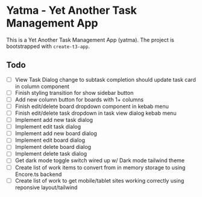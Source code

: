 # Yatma - Yet Another Task Management App

This is a Yet Another Task Management App (yatma). The project is bootstrapped with `create-t3-app`.

## Todo

- [ ] View Task Dialog change to subtask completion should update task card in column component
- [ ] Finish styling transition for show sidebar button
- [ ] Add new column button for boards with 1+ columns
- [ ] Finish edit/delete board dropdown component in kebab menu
- [ ] Finish edit/delete task dropdown in task view dialog kebab menu
- [ ] Implement add new task dialog
- [ ] Implement edit task dialog
- [ ] Implement add new board dialog
- [ ] Implement edit board dialog
- [ ] Implement delete board dialog
- [ ] Implement delete task dialog
- [ ] Get dark mode toggle switch wired up w/ Dark mode tailwind theme
- [ ] Create list of work items to convert from in memory storage to using Encore.ts backend
- [ ] Create list of work to get mobile/tablet sites working correctly using reponsive layout/tailwind
